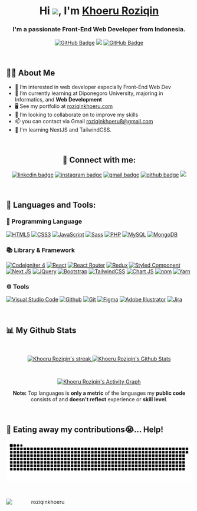 <h1 align="center">Hi <img src="https://raw.githubusercontent.com/MartinHeinz/MartinHeinz/master/wave.gif" width="30px">, I'm <a href="https://roziqinkhoeru.github.io/" target="_blank">Khoeru Roziqin</a></h1>
<h3 align="center">I'm a passionate Front-End Web Developer from Indonesia.</h3>

<p align="center">
        <a href="https://github.com/roziqinkhoeru?tab=followers"><img src="https://img.shields.io/github/followers/roziqinkhoeru?label=Followers&style=social" alt="GitHub Badge"></a>
        <a href="https://github.com/Meghna-DAS/github-profile-views-counter"><img src="https://komarev.com/ghpvc/?username=roziqinkhoeru"></a>
        <a href="https://github.com/roziqinkhoeru"><img src="https://img.shields.io/github/stars/roziqinkhoeru?style=social" alt="GitHub Badge"></a>
</p>

<br/>

## 🙋‍♂️ About Me

- 👀 I’m interested in web developer especially Front-End Web Dev
- 🌱 I’m currently learning at Diponegoro University, majoring in Informatics, and **Web Development**
- 🖥️ See my portfolio at [roziqinkhoeru.com](https://roziqinkhoeru.github.io/)
- 💞️ I’m looking to collaborate on to improve my skills
- 📫 you can contact via Gmail <a href="mailto:roziqinkhoeru8@gmail.com?">roziqinkhoeru8@gmail.com</a>
- 🧠 I'm learning NextJS and TailwindCSS.

<br/>
<h2 align="center">🤝 Connect with me:</h2>
<p align="center">
        <a href="https://www.linkedin.com/in/roziqinkhoeru/"><img src="https://img.shields.io/badge/-Khoeru%20Roziqin-0077B5?style=flat&logo=Linkedin&logoColor=white" alt="linkedin badge"/></a>
        <a href="https://www.instagram.com/khroz_id/"><img src="https://img.shields.io/badge/-@khroz_id_-E4405F?style=flat&logo=Instagram&logoColor=white" alt="instagram badge"/></a>
        <a href="mailto:roziqinkhoeru8@gmail.com"><img src="https://img.shields.io/badge/-roziqinkhoeru8@gmail.com-D14836?style=flat&logo=Gmail&logoColor=white" alt="gmail badge"/></a>
        <a href="https://github.com/roziqinkhoeru"><img src="https://img.shields.io/badge/roziqinkhoeru-100000?style=flat&logo=github&logoColor=white" alt="github badge"/></a>
        <a href="https://roziqinkhoeru.github.io/"><img src="https://img.shields.io/badge/roziqinkhoeru.com-%2312100E.svg?&style=flat&logo=safari&logoColor=white"></a>
</p>

<br/>

## 🚀 Languages and Tools:

<h3>🔰 Programming Language</h3>
<p align="left">
        <!-- HTML -->
        <a href="https://developer.mozilla.org/en-US/docs/Web/HTML?retiredLocale=id" target="_blank"><img src="https://img.shields.io/badge/html5-%23E34F26.svg?style=flat&logo=html5&logoColor=white" title="HTML5" /></a>
        <!-- CSS -->
        <a href="https://developer.mozilla.org/en-US/docs/Web/CSS?retiredLocale=id" target="_blank"><img src="https://img.shields.io/badge/css3-%231572B6.svg?style=flat&logo=css3&logoColor=white" title="CSS3"/></a>
        <!-- JavaScript -->
        <a href="https://www.javascript.com/" target="_blank"><img src="https://img.shields.io/badge/javascript-%23323330.svg?style=flat&logo=javascript&logoColor=%23F7DF1E" title="JavaScript" /></a>
        <!-- Sass -->
        <a href="https://sass-lang.com/" target="_blank" rel="noreferrer"><img src="https://img.shields.io/badge/SASS-hotpink.svg?style=flat&logo=SASS&logoColor=white" alt="Sass" /></a>
        <!-- PHP -->
        <a href="https://www.php.net/" target="_blank"><img src="https://img.shields.io/badge/php-%23777BB4.svg?style=flat&logo=php&logoColor=white" title="PHP" /></a>
        <!-- MySQL -->
        <a href="https://www.mysql.com/" target="_blank"><img src="https://img.shields.io/badge/mysql-%2300f.svg?style=flat&logo=mysql&logoColor=white" title="MySQL" /></a>
        <!-- MongoDB -->
        <a href="https://www.mongodb.com/" target="_blank"><img src="https://img.shields.io/badge/MongoDB-%234ea94b.svg?style=flat&logo=mongodb&logoColor=white" title="MongoDB" /></a>
</p>

<h3>📚 Library & Framework</h3>
<p align="left">
        <!-- CodeIgniter -->
        <a href="https://codeigniter.com/" target="_blank"><img src="https://img.shields.io/badge/CodeIgniter-%23EF4223.svg?style=flat&logo=codeIgniter&logoColor=white" title="Codeigniter 4"/></a>
        <!-- React -->
        <a href="https://reactjs.org/" target="_blank" rel="noreferrer"><img src="https://img.shields.io/badge/react-%2320232a.svg?style=flat&logo=react&logoColor=%2361DAFB" alt="React" /></a>
        <!-- React Router -->
        <a href="https://reactrouter.com/" target="_blank" rel="noreferrer"><img src="https://img.shields.io/badge/React_Router-CA4245?style=flat&logo=react-router&logoColor=white" alt="React Router" /></a>
        <!-- Redux -->
        <a href="https://redux.js.org/" target="_blank" rel="noreferrer"><img src="https://img.shields.io/badge/redux-%23593d88.svg?style=flat&logo=redux&logoColor=white" alt="Redux" /></a>
        <!-- Styled Component -->
        <a href="https://styled-components.com/" target="_blank" rel="noreferrer"><img src="https://img.shields.io/badge/styled--components-DB7093?style=flat&logo=styled-components&logoColor=white" alt="Styled Component" /></a>
        <!-- Next JS -->
        <a href="https://nextjs.org/" target="_blank" rel="noreferrer"><img src="https://img.shields.io/badge/Next-black?style=flat&logo=next.js&logoColor=white" alt="Next JS" /></a>
        <!-- JQuery -->
        <a href="https://jquery.com/" target="_blank" rel="noreferrer"><img src="https://img.shields.io/badge/jquery-%230769AD.svg?style=flat&logo=jquery&logoColor=white" alt="JQuery" title="JQuery" /></a>
        <!-- Bootstrap -->
        <a href="https://getbootstrap.com" target="_blank"><img src="https://img.shields.io/badge/bootstrap-%23563D7C.svg?style=flat&logo=bootstrap&logoColor=white" title="Bootstrap"/></a>
        <!-- Tailwind -->
        <a href="https://tailwindcss.com/" target="_blank" rel="noreferrer"><img src="https://img.shields.io/badge/tailwindcss-%2338B2AC.svg?style=flat&logo=tailwind-css&logoColor=white" alt="TailwindCSS" /></a>
        <!-- Chart JS -->
        <a href="https://www.chartjs.org/" target="_blank" rel="noreferrer"><img src="https://img.shields.io/badge/chart.js-F5788D.svg?style=flat&logo=chart.js&logoColor=white" alt="Chart JS" /></a>
        <!-- NPM -->
        <a href="https://www.npmjs.com/" target="_blank"><img src="https://img.shields.io/badge/NPM-%23000000.svg?style=flat&logo=npm&logoColor=white" title="npm" /></a>
        <!-- Yarn -->
        <a href="https://yarnpkg.com/" target="_blank"><img src="https://img.shields.io/badge/yarn-%232C8EBB.svg?style=flat&logo=yarn&logoColor=white" title="Yarn" /></a>
</p>

<h3>⚙ Tools</h3>
<p align="left">
        <!-- VS Code -->
        <a href="https://code.visualstudio.com/" target="_blank"><img src="https://img.shields.io/badge/Visual%20Studio%20Code-0078d7.svg?style=flat&logo=visual-studio-code&logoColor=white" title="Visual Studio Code" /></a>
        <!-- Github -->
        <a href="https://github.com/roziqinkhoeru" target="_blank"><img src="https://img.shields.io/badge/github-%23121011.svg?style=flat&logo=github&logoColor=white" title="Github"/></a>
        <!-- Git -->
        <a href="https://git-scm.com/" target="_blank"><img src="https://img.shields.io/badge/git-%23F05033.svg?style=flat&logo=git&logoColor=white" title="Git"/></a>
        <!-- Figma -->
        <a href="https://www.figma.com/" target="_blank" rel="noreferrer"><img src="https://img.shields.io/badge/figma-%23F24E1E.svg?style=flat&logo=figma&logoColor=white" alt="Figma" /></a>
        <!-- Illustrator -->
        <a href="https://www.adobe.com/sea/products/illustrator.html?gclid=CjwKCAjwjtOTBhAvEiwASG4bCClKLinBHJqz119KE8tXVltRiQrfhpQLyUx88os0LdQGqdRYC61_bxoCtIMQAvD_BwE&sdid=ZXL8F24K&mv=search&ef_id=CjwKCAjwjtOTBhAvEiwASG4bCClKLinBHJqz119KE8tXVltRiQrfhpQLyUx88os0LdQGqdRYC61_bxoCtIMQAvD_BwE:G:s&s_kwcid=AL!3085!3!472466910439!e!!g!!adobe%20illustrator!11350284429!111298123836" target="_blank" rel="noreferrer"><img src="https://img.shields.io/badge/adobe%20illustrator-%23FF9A00.svg?style=flat&logo=adobe%20illustrator&logoColor=white" alt="Adobe Illustrator" /></a>
        <!-- Xampp -->
        <!-- Jira -->
        <a href="https://www.atlassian.com/software/jira" target="_blank" rel="noreferrer"><img src="https://img.shields.io/badge/jira-%230A0FFF.svg?style=flat&logo=jira&logoColor=white" alt="Jira" /></a>
</p>

<br/>

## 📊 My Github Stats

<p align="center">
        <!-- <a href="https://github.com/roziqinkhoeru">
                <img alt="Khoeru Roziqin's Top Languages" width="45%" src="https://github-readme-stats.vercel.app/api/top-langs/?username=roziqinkhoeru&langs_count=8&count_private=true&layout=compact&theme=vision-friendly-dark&hide_border=true&bg_color=0e0e0e" />
        </a> -->
</p>
<br/>
<p align="center">
        <a href="https://github.com/roziqinkhoeru">
                <img title="🔥 Get streak stats for your profile at git.io/streak-stats" alt="Khoeru Roziqin's streak" width="49.5%" src="https://github-readme-streak-stats.herokuapp.com/?user=roziqinkhoeru&theme=vision-friendly-dark&hide_border=true&stroke=0000&background=0e0e0e"/>
        </a>
        <a href="https://github.com/roziqinkhoeru">
                <img alt="Khoeru Roziqin's Github Stats" width="49.5%" src="https://github-readme-stats.vercel.app/api?username=roziqinkhoeru&show_icons=true&count_private=true&title_color=eccb14&text_color=ffffff&icon_color=785eef&hide_border=true&bg_color=0e0e0e" />
        </a>
</p>
<br/>
<p align="center">
        <a href="https://github.com/roziqinkhoeru">
                <img alt="Khoeru Roziqin's Activity Graph" src="https://activity-graph.herokuapp.com/graph?username=roziqinkhoeru&bg_color=0e0e0e&color=eccb14&line=eccb14&point=FFFFFF&area=true&hide_border=true" />
        </a>
        <p align="center"><b>Note:</b> Top languages is <b>only a metric</b> of the languages my <b>public code</b> consists of and <b>doesn't reflect</b> experience or <b>skill level</b>.</p>
</p>

<br/>

## 🐍 Eating away my contributions😭... Help!

![snake gif](https://raw.githubusercontent.com/roziqinkhoeru/roziqinkhoeru/output/github-contribution-grid-snake.svg)

<br/>
<p align="center">
        <a href="https://www.buymeacoffee.com/roziqinkhoeru">
                <img align="left" src="https://cdn.buymeacoffee.com/buttons/v2/default-yellow.png" height="50" width="210" alt="roziqinkhoeru"/>
        </a>
</p>

<br/>
<br/>

<!---
roziqinkhoeru/roziqinkhoeru is a ✨ special ✨ repository because its `README.md` (this file) appears on your GitHub profile.
You can click the Preview link to take a look at your changes.
--->
